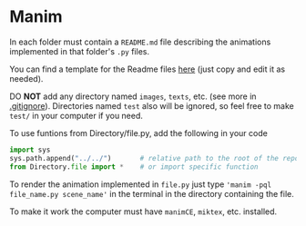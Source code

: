 # Manim

In each folder must contain a `README.md` file describing the animations implemented in that folder's `.py` files.

You can find a template for the Readme files [here](./template/README.md) (just copy and edit it as needed).

DO **NOT** add any directory named `images`, `texts`, etc. (see more in [.gitignore](./gitignore)).
Directories named `test` also will be ignored, so feel free to make `test/` in your computer if you need.


To use funtions from Directory/file.py, add the following in your code
```py
import sys
sys.path.append("../../")       # relative path to the root of the repository
from Directory.file import *    # or import specific function
```

To render the animation implemented in `file.py` just type `'manim -pql file_name.py scene_name'` in the terminal in
the directory containing the file.

To make it work the computer must have `manimCE`, `miktex`, etc. installed.
